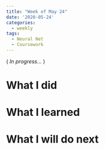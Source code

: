 ```yaml
---
title: "Week of May 24"
date: '2020-05-24'
categories:
  - weekly
tags:
  - Neural Net
  - Coursework
---
```


( *In progress...* )

# What I did

# What I learned

# What I will do next
